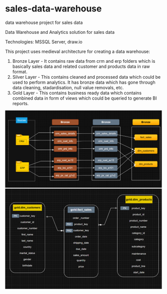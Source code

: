 # sales-data-warehouse
data warehouse project for sales data

Data Warehouse and Analytics solution for sales data

Technologies:
MSSQL Server, draw.io

This project uses medieval architecture for creating a data warehouse:

1. Bronze Layer - It contains raw data from crm and erp folders which is basically sales data and related customer and products data in raw format.
2. Silver Layer - This contains cleaned and processed data which could be used to perform analytics. It has bronze data which has gone through data cleaning, stadardisation, null value removals, etc.
3. Gold Layer - This contains business ready data which contains combined data in form of views which could be queried to generate BI reports.

![Architecture](https://github.com/Darshan614/sales-data-warehouse/blob/main/architecture/Layer%20Architecture.png)
![DataModel](https://github.com/Darshan614/sales-data-warehouse/blob/main/architecture/DataModel%20Gold%20Layer.png)

